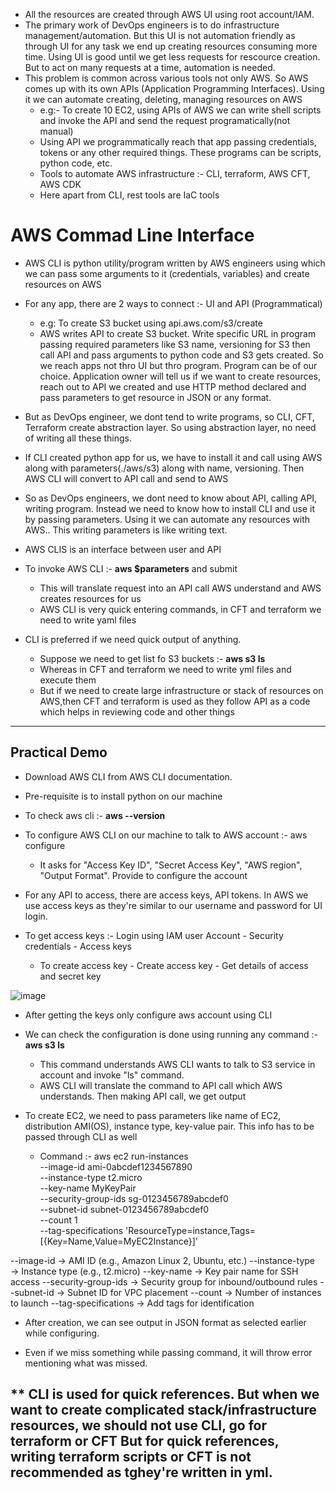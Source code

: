 
- All the resources are created through AWS UI using root account/IAM.
- The primary work of DevOps engineers is to do infrastructure management/automation. But this UI is not automation friendly as through UI for any task we end up creating resources consuming more time. Using UI is good until we get less requests for rescource creation. But to act on many requests at a time, automation is needed.
- This problem is common across various tools not only AWS. So AWS comes up with its own APIs (Application Programming Interfaces). Using it we can automate creating, deleting, managing resources on AWS
  - e.g:- To create 10 EC2, using APIs of AWS we can write shell scripts and invoke the API and send the request programatically(not manual)
  - Using API we programmatically reach that app passing credentials, tokens or any other required things.  These programs can be scripts, python code, etc.
  - Tools to automate AWS infrastructure :- CLI, terraform, AWS CFT, AWS CDK 
  - Here apart from CLI, rest tools are IaC tools
 
# AWS Commad Line Interface

- AWS CLI is python utility/program written by AWS engineers using which we can pass some arguments to it (credentials, variables) and create resources on AWS
- For any app, there are 2 ways to connect :- UI and API (Programmatical)
  - e.g: To create S3 bucket using api.aws.com/s3/create
  - AWS writes API to create S3 bucket. Write specific URL in program passing required parameters like S3 name, versioning for S3 then call API and pass arguments to python code and S3 gets created. So we reach apps not thro UI but thro program. Program can be of our choice. Application owner will tell us if we want to create resources, reach out to API we created and use HTTP method declared and pass parameters to get resource in JSON or any format.
 
- But as DevOps engineer, we dont tend to write programs, so CLI, CFT, Terraform create abstraction layer. So using abstraction layer, no need of writing all these things.
- If CLI created python app for us, we have to install it and call using AWS along with parameters(./aws/s3) along with name, versioning. Then AWS CLI will convert to API call and send to AWS
- So as DevOps engineers, we dont need to know about API, calling API, writing program. Instead we need to know how to install CLI  and use it by passing parameters. Using it we can automate any resources with AWS.. This writing parameters is like writing text.

- AWS CLIS is an interface between user and API
- To invoke AWS CLI :- **aws $parameters** and submit
  - This will translate request into an API call AWS understand and AWS creates resources for us
  - AWS CLI is very quick entering commands, in CFT and terraform we need to write yaml files
 
- CLI is preferred if we need quick output of anything.
  - Suppose we need to get list fo S3 buckets :- **aws s3 ls**
  - Whereas in CFT and terraform we need to write yml files and execute them
  - But if we need to create large infrastructure or stack of resources on AWS,then CFT and terraform is used as they follow API as a code which helps in reviewing code and other things
  
-------------------------------------------------------------------------------------

Practical Demo
-
- Download AWS CLI from AWS CLI documentation.
- Pre-requisite is to install python on our machine
- To check aws cli :- **aws --version**

- To configure AWS CLI on our machine to talk to AWS account :- aws configure
  - It asks for "Access Key ID", "Secret Access Key", "AWS region", "Output Format". Provide to configure the account
- For any API to access, there are access keys, API tokens. In AWS we use access keys as they're similar to our username and password for UI login.

- To get access keys :- Login using IAM user Account - Security credentials - Access keys
  - To create access key - Create access key - Get details of access and secret key

![image](https://github.com/user-attachments/assets/edeef554-7188-47a4-859c-14db7e7b0360)

- After getting the keys only configure aws account using CLI

- We can check the configuration is done using running any command :- **aws s3 ls**
  - This command understands AWS CLI wants to talk to S3 service in account and invoke "ls" command.
  - AWS CLI will translate the command to API call which AWS understands. Then making API call, we get output
 
- To create EC2, we need to pass parameters like name of EC2, distribution AMI(OS), instance type, key-value pair. This info has to be passed through CLI as well
  - Command :- aws ec2 run-instances \
    --image-id ami-0abcdef1234567890 \
    --instance-type t2.micro \
    --key-name MyKeyPair \
    --security-group-ids sg-0123456789abcdef0 \
    --subnet-id subnet-0123456789abcdef0 \
    --count 1 \
    --tag-specifications 'ResourceType=instance,Tags=[{Key=Name,Value=MyEC2Instance}]'

--image-id → AMI ID (e.g., Amazon Linux 2, Ubuntu, etc.)
--instance-type → Instance type (e.g., t2.micro)
--key-name → Key pair name for SSH access
--security-group-ids → Security group for inbound/outbound rules
--subnet-id → Subnet ID for VPC placement
--count → Number of instances to launch
--tag-specifications → Add tags for identification

- After creation, we can see output in JSON format as selected earlier while configuring.

- Even if we miss something while passing command, it will throw error mentioning what was missed.


** CLI is used for quick references. But when we want to create complicated stack/infrastructure resources, we should not use CLI, go for terraform or CFT
But for quick references, writing terraform scripts or CFT is not recommended as tghey're written in yml.
-
